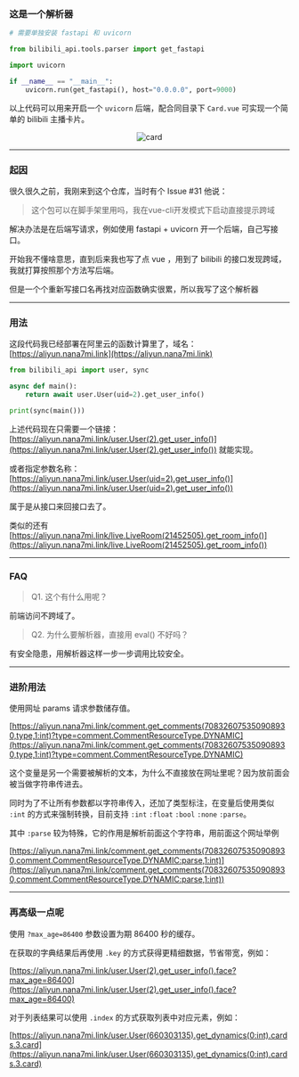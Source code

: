 ### 这是一个解析器

```python
# 需要单独安装 fastapi 和 uvicorn

from bilibili_api.tools.parser import get_fastapi

import uvicorn

if __name__ == "__main__":
    uvicorn.run(get_fastapi(), host="0.0.0.0", port=9000)
```

以上代码可以用来开启一个 `uvicorn` 后端，配合同目录下 `Card.vue` 可实现一个简单的 bilibili 主播卡片。

<div align="center">

![card](https://user-images.githubusercontent.com/41439182/216977177-5575ebcf-2596-4053-84e9-19b1d44c3f33.png)

</div>

---

### 起因

很久很久之前，我刚来到这个仓库，当时有个 Issue #31 他说：

> 这个包可以在脚手架里用吗，我在vue-cli开发模式下启动直接提示跨域

解决办法是在后端写请求，例如使用 fastapi + uvicorn 开一个后端，自己写接口。

开始我不懂啥意思，直到后来我也写了点 vue ，用到了 bilibili 的接口发现跨域，我就打算按照那个方法写后端。

但是一个个重新写接口名再找对应函数确实很累，所以我写了这个解析器

---

### 用法

这段代码我已经部署在阿里云的函数计算里了，域名：[https://aliyun.nana7mi.link](https://aliyun.nana7mi.link)

```python
from bilibili_api import user, sync

async def main():
    return await user.User(uid=2).get_user_info()

print(sync(main()))
```

上述代码现在只需要一个链接：[https://aliyun.nana7mi.link/user.User(2).get_user_info()](https://aliyun.nana7mi.link/user.User(2).get_user_info()) 就能实现。

或者指定参数名称：[https://aliyun.nana7mi.link/user.User(uid=2).get_user_info()](https://aliyun.nana7mi.link/user.User(uid=2).get_user_info())

属于是从接口来回接口去了。

类似的还有 [https://aliyun.nana7mi.link/live.LiveRoom(21452505).get_room_info()](https://aliyun.nana7mi.link/live.LiveRoom(21452505).get_room_info())

---

### FAQ

> Q1. 这个有什么用呢？

前端访问不跨域了。

> Q2. 为什么要解析器，直接用 eval() 不好吗？

有安全隐患，用解析器这样一步一步调用比较安全。

---

### 进阶用法

使用网址 params 请求参数储存值。

[https://aliyun.nana7mi.link/comment.get_comments(708326075350908930,type,1:int)?type=comment.CommentResourceType.DYNAMIC](https://aliyun.nana7mi.link/comment.get_comments(708326075350908930,type,1:int)?type=comment.CommentResourceType.DYNAMIC)

这个变量是另一个需要被解析的文本，为什么不直接放在网址里呢？因为放前面会被当做字符串传进去。

同时为了不让所有参数都以字符串传入，还加了类型标注，在变量后使用类似 `:int` 的方式来强制转换，目前支持 `:int` `:float` `:bool` `:none` `:parse`。

其中 `:parse` 较为特殊，它的作用是解析前面这个字符串，用前面这个网址举例

[https://aliyun.nana7mi.link/comment.get_comments(708326075350908930,comment.CommentResourceType.DYNAMIC:parse,1:int)](https://aliyun.nana7mi.link/comment.get_comments(708326075350908930,comment.CommentResourceType.DYNAMIC:parse,1:int))

---

### 再高级一点呢

使用 `?max_age=86400` 参数设置为期 86400 秒的缓存。

在获取的字典结果后再使用 `.key` 的方式获得更精细数据，节省带宽，例如：

[https://aliyun.nana7mi.link/user.User(2).get_user_info().face?max_age=86400](https://aliyun.nana7mi.link/user.User(2).get_user_info().face?max_age=86400)

对于列表结果可以使用 `.index` 的方式获取列表中对应元素，例如：

[https://aliyun.nana7mi.link/user.User(660303135).get_dynamics(0:int).cards.3.card](https://aliyun.nana7mi.link/user.User(660303135).get_dynamics(0:int).cards.3.card)

